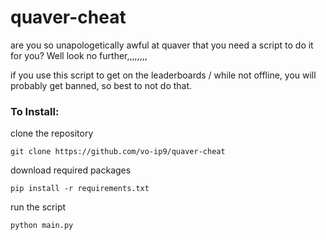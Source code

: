 # quaver-cheat
are you so unapologetically awful at quaver that you need a script to do it for you? Well look no further,,,,,,,,

if you use this script to get on the leaderboards / while not offline, you will probably get banned, so best to not do that.

### To Install:
clone the repository
```
git clone https://github.com/vo-ip9/quaver-cheat
```
download required packages
```
pip install -r requirements.txt
```
run the script
```
python main.py
```

